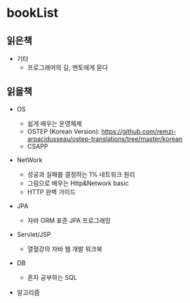 # bookList
</hr>

## 읽은책
- 기타
  * 프로그래머의 길, 멘토에게 묻다

## 읽을책
- OS
  * 쉽게 배우는 운영체제
  * OSTEP (Korean Version): https://github.com/remzi-arpacidusseau/ostep-translations/tree/master/korean
  * CSAPP

- NetWork
  * 성공과 실패를 결정하는 1% 네트워크 원리
  * 그림으로 배우는 Http&Network basic
  * HTTP 완벽 가이드

- JPA
  * 자바 ORM 표준 JPA 프로그래밍
 
- Servlet/JSP
  * 열혈강의 자바 웹 개발 워크북

- DB
  * 혼자 공부하는 SQL

- 알고리즘

